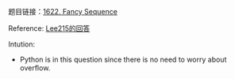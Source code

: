 题目链接：[1622. Fancy Sequence](https://leetcode.com/problems/fancy-sequence/)


Reference: [Lee215的回答](https://leetcode.com/problems/fancy-sequence/discuss/898753/Python-Time-O(1)-for-each)

Intution:
- Python is in this question since there is no need to worry about overflow.

